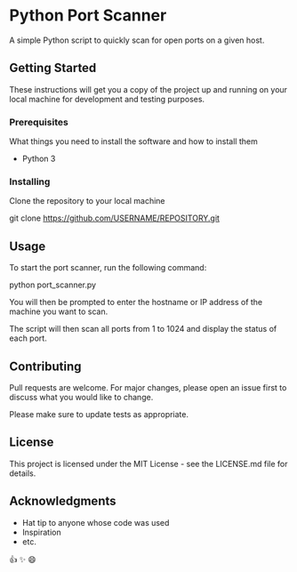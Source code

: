 # Python Port Scanner

A simple Python script to quickly scan for open ports on a given host.

## Getting Started

These instructions will get you a copy of the project up and running on your local machine for development and testing purposes.

### Prerequisites

What things you need to install the software and how to install them

- Python 3

### Installing

Clone the repository to your local machine

git clone https://github.com/USERNAME/REPOSITORY.git


## Usage

To start the port scanner, run the following command:

python port_scanner.py


You will then be prompted to enter the hostname or IP address of the machine you want to scan.

The script will then scan all ports from 1 to 1024 and display the status of each port.

## Contributing

Pull requests are welcome. For major changes, please open an issue first to discuss what you would like to change.

Please make sure to update tests as appropriate.

## License

This project is licensed under the MIT License - see the LICENSE.md file for details.

## Acknowledgments

- Hat tip to anyone whose code was used
- Inspiration
- etc.

:thumbsup: :sparkles: :smile:

